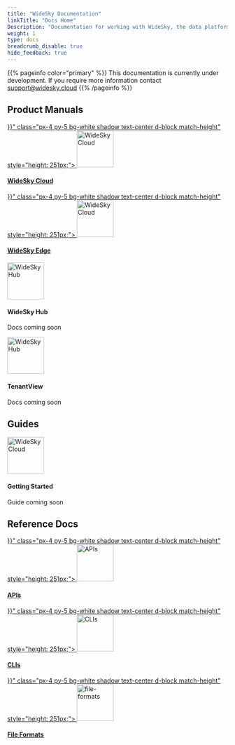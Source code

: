 ```yaml
---
title: "WideSky Documentation"
linkTitle: "Docs Home"
Description: "Documentation for working with WideSky, the data platform for Energy, Buildings and Industry."
weight: 1
type: docs
breadcrumb_disable: true
hide_feedback: true
---
```


{{% pageinfo color="primary" %}}
This documentation is currently under development. If you require more information contact support@widesky.cloud
{{% /pageinfo %}}


## Product Manuals


<html>

  <div class="row justify-content-left">
    <div class="col-lg-3 col-sm-6 mb-4">
      <a href="{{<relref "products/cloud" >}}" class="px-4 py-5 bg-white shadow text-center d-block match-height" style="height: 251px;">
        <img src="/docs/icons/widesky-cloud.svg" alt="WideSky Cloud" height="84" width="84">
        <p> </p>
        <h4 class="mb-3 mt-0">WideSky Cloud</h3>
        <p class="mb-0"></p>
      </a>
    </div>
    <div class="col-lg-3 col-sm-6 mb-4">
      <a href="{{<relref "products/edge" >}}" class="px-4 py-5 bg-white shadow text-center d-block match-height" style="height: 251px;">
        <img src="/docs/icons/widesky-edge.svg" alt="WideSky Cloud" height="84" width="84">
        <p> </p>
        <h4 class="mb-3 mt-0">WideSky Edge</h3>
        <p class="mb-0"></p>
      </a>
    </div>
    <div class="col-lg-3 col-sm-6 mb-4">
      <a class="px-4 py-5 bg-white shadow text-center d-block match-height" style="height: 251px;">
        <img src="/docs/icons/widesky-hub.svg" alt="WideSky Hub" height="84" width="84">
        <p> </p>
        <h4 class="-text-gray mb-3 mt-0">WideSky Hub</h3>
        <p class="-text-gray mb-0">Docs coming soon</p>
      </a>
    </div>
    <div class="col-lg-3 col-sm-6 mb-4">
      <a class="px-4 py-5 bg-white shadow text-center d-block match-height" style="height: 251px;">
        <img src="/docs/icons/tenantview.svg" alt="WideSky Hub" height="84" width="84">
        <p> </p>
        <h4 class="-text-gray mb-3 mt-0">TenantView</h3>
        <p class="-text-gray mb-0">Docs coming soon</p>
      </a>
    </div>
  </div>
</html>

## Guides

<div class="row justify-content-left">
    <div class="col-lg-3 col-sm-6 mb-4">
      <a class="px-4 py-5 bg-white shadow text-center d-block match-height" style="height: 251px;">
        <img src="/docs/icons/touch.svg" alt="WideSky Cloud" height="84" width="84">
        <p> </p>
        <h4 class="-text-gray mb-3 mt-0">Getting Started</h3>
        <p class="-text-gray mb-0">Guide coming soon</p>
      </a>
    </div>
  </div>
</html>

## Reference Docs

<div class="row justify-content-left">
  <div class="col-lg-3 col-sm-6 mb-4">
    <a href="{{<relref "reference/apis" >}}" class="px-4 py-5 bg-white shadow text-center d-block match-height" style="height: 251px;">
      <img src="/docs/icons/gears.svg" alt="APIs" height="84" width="84">
      <p> </p>
      <h4 class="mb-3 mt-0">APIs</h3>
      <p class="mb-0"></p>
    </a>
  </div>
  <div class="col-lg-3 col-sm-6 mb-4">
    <a href="{{<relref "reference/clis" >}}" class="px-4 py-5 bg-white shadow text-center d-block match-height" style="height: 251px;">
      <img src="/docs/icons/tools.svg" alt="CLIs" height="84" width="84">
      <p> </p>
      <h4 class="mb-3 mt-0">CLIs</h3>
      <p class="mb-0"></p>
    </a>
  </div>
  <div class="col-lg-3 col-sm-6 mb-4">
    <a href="{{<relref "reference/fileformats" >}}" class="px-4 py-5 bg-white shadow text-center d-block match-height" style="height: 251px;">
      <img src="/docs/icons/apps.svg" alt="file-formats" height="84" width="84">
      <p> </p>
      <h4 class="mb-3 mt-0">File Formats</h3>
      <p class="mb-0"></p>
    </a>
  </div>
  </div>
</html>
